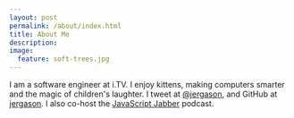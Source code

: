 ```yaml
---
layout: post
permalink: /about/index.html
title: About Me
description:
image:
  feature: soft-trees.jpg
---
```


I am a software engineer at i.TV. I enjoy kittens, making computers smarter and
the magic of children's laughter. I tweet at
[@jergason](https://twitter.com/jergason), and GitHub at
[jergason](https://github.com/jergason). I also co-host the
[JavaScript Jabber](http://javascriptjabber.com) podcast.
